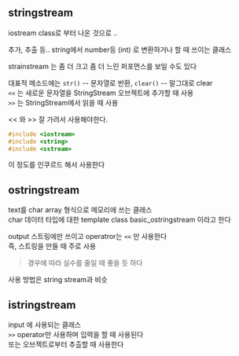 ## stringstream
iostream class로 부터 나온 것으로 ..  

추가, 추출 등.. string에서 number등 (int) 로 변환하거나 할 때 쓰이는 클래스

strainstream 는 좀 더 크고 좀 더 느린 퍼포먼스를 보일 수도 있다   

대표적 메소드에는 `str()` -- 문자열로 반환, `clear()` -- 말그대로 clear   
`<<` 는 새로운 문자열을 StringStream 오브젝트에 추가할 때 사용   
`>>` 는 StringStream에서 읽을 때 사용

<< 와 >> 잘 가려서 사용해야한다. 

```cpp
#include <iostream>
#include <string>
#include <sstream>
```
이 정도를 인쿠르드 해서 사용한다 


## ostringstream
text를 char array 형식으로 메모리에 쓰는 클래스   
char 데이터 타입에 대한 template class basic_ostringstream 이라고 한다 

output 스트링에만 쓰이고 operatror는 `<<` 만 사용한다  
즉, 스트링을 만들 때 주로 사용

> 경우에 따라 실수를 줄일 때 좋을 듯 하다

사용 방법은 string stream과 비슷


## istringstream
input 에 사용되는 클래스  
`>>` operator만 사용하며 입력을 할 때 사용된다  
또는 오브젝트로부터 추츨할 때 사용한다


